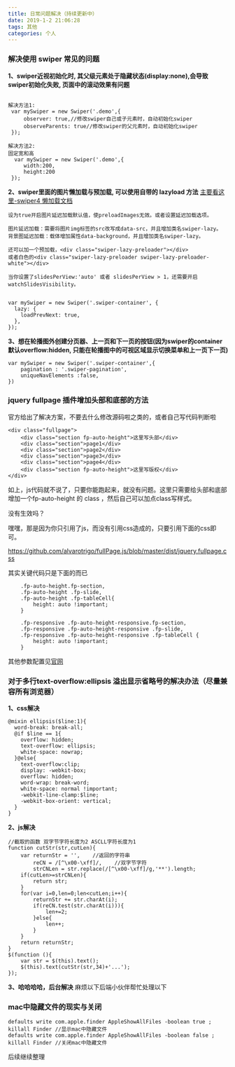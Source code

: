 ```yaml
---
title: 日常问题解决（持续更新中）
date: 2019-1-2 21:06:28
tags: 其他
categories: 个人
---
```

    
### 解决使用 swiper 常见的问题
**1、swiper近视初始化时, 其父级元素处于隐藏状态(display:none),会导致swiper初始化失败, 页面中的滚动效果有问题**
```

解决方法1: 
 var mySwiper = new Swiper('.demo',{
     observer: true,//修改swiper自己或子元素时，自动初始化swiper
     observeParents: true//修改swiper的父元素时，自动初始化swiper
 });
 
解决方法2: 
固定宽和高
  var mySwiper = new Swiper('.demo',{
     width:200,
     height:200
 });
 ```
**2、swiper里面的图片懒加载与预加载, 可以使用自带的 lazyload 方法**
[主要看这里-swiper4 懒加载文档](https://www.swiper.com.cn/api/lazy/213.html)

```
设为true开启图片延迟加载默认值，使preloadImages无效。或者设置延迟加载选项。
 
图片延迟加载：需要将图片img标签的src改写成data-src，并且增加类名swiper-lazy。
背景图延迟加载：载体增加属性data-background，并且增加类名swiper-lazy。
 
还可以加一个预加载，<div class="swiper-lazy-preloader"></div>
或者白色的<div class="swiper-lazy-preloader swiper-lazy-preloader-white"></div>
 
当你设置了slidesPerView:'auto' 或者 slidesPerView > 1，还需要开启watchSlidesVisibility。
 
 
var mySwiper = new Swiper('.swiper-container', {
  lazy: {
    loadPrevNext: true,
  },
});

```
**3、想在轮播图外创建分页器、上一页和下一页的按钮(因为swiper的container默认overflow:hidden, 只能在轮播图中的可视区域显示切换菜单和上一页下一页)**
```
var mySwiper = new Swiper('.swiper-container',{
    pagination : '.swiper-pagination',
    uniqueNavElements :false,
})
```
### jquery fullpage 插件增加头部和底部的方法
官方给出了解决方案，不要去什么修改源码啦之类的，或者自己写代码判断啦
```
<div class="fullpage">
    <div class="section fp-auto-height">这里写头部</div>
    <div class="section">page1</div>
    <div class="section">page2</div>
    <div class="section">page3</div>
    <div class="section">page4</div>
    <div class="section fp-auto-height">这里写版权</div>
</div>
```
如上，js代码就不说了，只要你能跑起来，就没有问题。这里只需要给头部和底部增加一个fp-auto-height 的 class ，然后自己可以加点class写样式。

没有生效吗？

嘿嘿，那是因为你只引用了js，而没有引用css造成的，只要引用下面的css即可。

https://github.com/alvarotrigo/fullPage.js/blob/master/dist/jquery.fullpage.css

其实关键代码只是下面的而已
```
    .fp-auto-height.fp-section,
    .fp-auto-height .fp-slide,
    .fp-auto-height .fp-tableCell{
        height: auto !important;
    }

    .fp-responsive .fp-auto-height-responsive.fp-section,
    .fp-responsive .fp-auto-height-responsive .fp-slide,
    .fp-responsive .fp-auto-height-responsive .fp-tableCell {
        height: auto !important;
    }
```
其他参数配置见[官网](http://fullpage.81hu.com/)

### 对于多行text-overflow:ellipsis 溢出显示省略号的解决办法（尽量兼容所有浏览器）
**1、css解决**
```
@mixin ellipsis($line:1){
  word-break: break-all;
  @if $line == 1{
    overflow: hidden;
    text-overflow: ellipsis;
    white-space: nowrap;
  }@else{
    text-overflow:clip;
    display: -webkit-box;
    overflow: hidden;
    word-wrap: break-word;
    white-space: normal !important;
    -webkit-line-clamp:$line;
    -webkit-box-orient: vertical;
  }
}
```
**2、js解决**
```
//截取的函数 双字节字符长度为2 ASCLL字符长度为1
function cutStr(str,cutLen){
    var returnStr = '',    //返回的字符串
        reCN = /[^\x00-\xff]/,    //双字节字符
        strCNLen = str.replace(/[^\x00-\xff]/g,'**').length; 
    if(cutLen>=strCNLen){
        return str;
    }
    for(var i=0,len=0;len<cutLen;i++){
        returnStr += str.charAt(i);
        if(reCN.test(str.charAt(i))){
            len+=2;
        }else{
            len++;
        }
    }
    return returnStr;
}
$(function (){
    var str = $(this).text();
    $(this).text(cutStr(str,34)+'...');  
});

```
**3、哈哈哈哈，后台解决**
麻烦以下后端小伙伴帮忙处理以下

### mac中隐藏文件的现实与关闭
```
defaults write com.apple.finder AppleShowAllFiles -boolean true ; killall Finder //显示mac中隐藏文件
defaults write com.apple.finder AppleShowAllFiles -boolean false ; killall Finder //关闭mac中隐藏文件

```
后续继续整理
